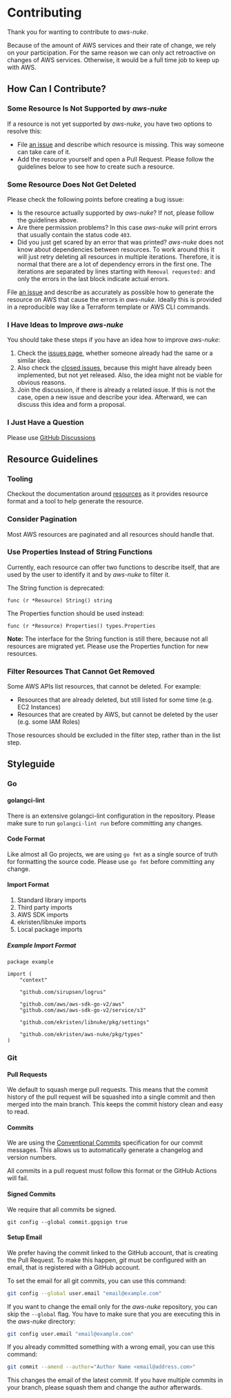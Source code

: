 # Contributing

Thank you for wanting to contribute to *aws-nuke*.

Because of the amount of AWS services and their rate of change, we rely on your participation. For the same reason we
can only act retroactive on changes of AWS services. Otherwise, it would be a full time job to keep up with AWS.

## How Can I Contribute?

### Some Resource Is Not Supported by *aws-nuke*

If a resource is not yet supported by *aws-nuke*, you have two options to resolve this:

* File [an issue](https://github.com/ekristen/aws-nuke/issues/new) and describe which resource is missing. This way someone can take care of it.
* Add the resource yourself and open a Pull Request. Please follow the guidelines below to see how to create 
  such a resource.

### Some Resource Does Not Get Deleted

Please check the following points before creating a bug issue:

* Is the resource actually supported by *aws-nuke*? If not, please follow the guidelines above.
* Are there permission problems? In this case *aws-nuke* will print errors that usually contain the status code `403`.
* Did you just get scared by an error that was printed? *aws-nuke* does not know about dependencies between resources. 
  To work around this it will just retry deleting all resources in multiple iterations. Therefore, it is normal that
  there are a lot of dependency errors in the first one. The iterations are separated by lines starting with
  `Removal requested:` and only the errors in the last block indicate actual errors.

File [an issue](https://github.com/ekristen/aws-nuke/issues/new) and describe as accurately as possible how to generate the resource on AWS that cause the
errors in *aws-nuke*. Ideally this is provided in a reproducible way like a Terraform template or AWS CLI commands.

### I Have Ideas to Improve *aws-nuke*

You should take these steps if you have an idea how to improve *aws-nuke*:

1. Check the [issues page](https://github.com/ekristen/aws-nuke/issues), whether someone already had the same or a similar idea.
2. Also check the [closed issues](https://github.com/ekristen/aws-nuke/issues?utf8=%E2%9C%93&q=is%3Aissue), because this might have already been implemented, but not yet released. Also,
   the idea might not be viable for obvious reasons.
3. Join the discussion, if there is already a related issue. If this is not the case, open a new issue and describe
   your idea. Afterward, we can discuss this idea and form a proposal.

### I Just Have a Question

Please use [GitHub Discussions](https://github.com/ekristen/aws-nuke/discussions)

## Resource Guidelines

### Tooling

Checkout the documentation around [resources](https://ekristen.github.io/aws-nuke/resources/) as it provides resource
format and a tool to help generate the resource.

### Consider Pagination

Most AWS resources are paginated and all resources should handle that.

### Use Properties Instead of String Functions

Currently, each resource can offer two functions to describe itself, that are used by the user to identify it and by
*aws-nuke* to filter it.

The String function is deprecated:

```golang
func (r *Resource) String() string
```

The Properties function should be used instead:

```golang
func (r *Resource) Properties() types.Properties
```

**Note:** The interface for the String function is still there, because not all resources are migrated yet. Please use
the Properties function for new resources.

### Filter Resources That Cannot Get Removed

Some AWS APIs list resources, that cannot be deleted. For example:

* Resources that are already deleted, but still listed for some time (e.g. EC2 Instances)
* Resources that are created by AWS, but cannot be deleted by the user (e.g. some IAM Roles)

Those resources should be excluded in the filter step, rather than in the list step.

## Styleguide

### Go

#### golangci-lint

There is an extensive golangci-lint configuration in the repository. Please make sure to run `golangci-lint run` before
committing any changes.

#### Code Format

Like almost all Go projects, we are using `go fmt` as a single source of truth for formatting the source code. Please
use `go fmt` before committing any change.

#### Import Format

1. Standard library imports
2. Third party imports
3. AWS SDK imports
4. ekristen/libnuke imports
5. Local package imports

##### Example Import Format

```golang
package example

import (
    "context"

    "github.com/sirupsen/logrus"
	
	"github.com/aws/aws-sdk-go-v2/aws"
	"github.com/aws/aws-sdk-go-v2/service/s3"
	
	"github.com/ekristen/libnuke/pkg/settings"
	
	"github.com/ekristen/aws-nuke/pkg/types"
)
```

### Git

#### Pull Requests

We default to squash merge pull requests. This means that the commit history of the pull request will be squashed into a
single commit and then merged into the main branch. This keeps the commit history clean and easy to read.

#### Commits

We are using the [Conventional Commits](https://www.conventionalcommits.org/en/v1.0.0/) specification for our commit
messages. This allows us to automatically generate a changelog and version numbers.

All commits in a pull request must follow this format or the GitHub Actions will fail. 

#### Signed Commits

We require that all commits be signed.

```console
git config --global commit.gpgsign true
```

#### Setup Email

We prefer having the commit linked to the GitHub account, that is creating the Pull Request. To make this happen,
*git* must be configured with an email, that is registered with a GitHub account.

To set the email for all git commits, you can use this command:

```bash
git config --global user.email "email@example.com"
```

If you want to change the email only for the *aws-nuke* repository, you can skip the `--global` flag. You have to
make sure that you are executing this in the *aws-nuke* directory:

```bash
git config user.email "email@example.com"
```

If you already committed something with a wrong email, you can use this command:

```bash
git commit --amend --author="Author Name <email@address.com>"
```

This changes the email of the latest commit. If you have multiple commits in your branch, please squash them and
change the author afterwards.
